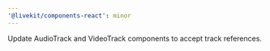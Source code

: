 ```yaml
---
'@livekit/components-react': minor
---
```


Update AudioTrack and VideoTrack components to accept track references.
